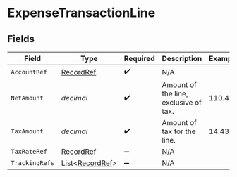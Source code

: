 # ExpenseTransactionLine


## Fields

| Field                                               | Type                                                | Required                                            | Description                                         | Example                                             |
| --------------------------------------------------- | --------------------------------------------------- | --------------------------------------------------- | --------------------------------------------------- | --------------------------------------------------- |
| `AccountRef`                                        | [RecordRef](../../Models/Shared/RecordRef.md)       | :heavy_check_mark:                                  | N/A                                                 |                                                     |
| `NetAmount`                                         | *decimal*                                           | :heavy_check_mark:                                  | Amount of the line, exclusive of tax.               | 110.42                                              |
| `TaxAmount`                                         | *decimal*                                           | :heavy_check_mark:                                  | Amount of tax for the line.                         | 14.43                                               |
| `TaxRateRef`                                        | [RecordRef](../../Models/Shared/RecordRef.md)       | :heavy_minus_sign:                                  | N/A                                                 |                                                     |
| `TrackingRefs`                                      | List<[RecordRef](../../Models/Shared/RecordRef.md)> | :heavy_minus_sign:                                  | N/A                                                 |                                                     |